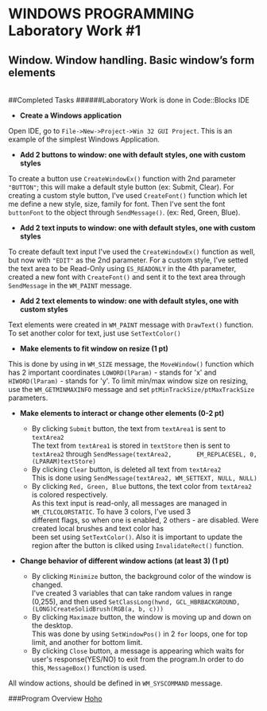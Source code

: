 WINDOWS PROGRAMMING Laboratory Work #1
======================================

Window. Window handling. Basic window’s form elements
-----------------------------------------------------

<br>
##Completed Tasks
######Laboratory Work is done in Code::Blocks IDE

  - **Create a Windows application**

Open IDE, go to `File->New->Project->Win 32 GUI Project`. This is an example of the simplest Windows Application.

  - **Add 2 buttons to window: one with default styles, one with custom styles**

To create a button use `CreateWindowEx()` function with 2nd parameter `"BUTTON"`; this will make a default style button (ex: Submit, Clear).
For creating a custom style button, I've used `CreateFont()` function which let me define a new style, size, family for font. Then I've sent the font `buttonFont` to the object through `SendMessage()`. (ex: Red, Green, Blue).

  - **Add 2 text inputs to window: one with default styles, one with custom styles**

To create default text input I've used the `CreateWindowEx()` function as well, but now with `"EDIT"` as the 2nd parameter.
For a custom style, I've setted the text area to be Read-Only using `ES_READONLY` in the 4th parameter, created a new font with `CreateFont()` and sent it to the text area through `SendMessage` in the `WM_PAINT` message.

  - **Add 2 text elements to window: one with default styles, one with custom styles**

Text elements were created in `WM_PAINT` message with `DrawText()` function. To set another color for text, just use `SetTextColor()`

  - **Make elements to fit window on resize (1 pt)**

This is done by using in `WM_SIZE` message, the `MoveWindow()` function which has 2 important coordinates `LOWORD(lParam)` - stands for 'x' and `HIWORD(lParam)` - stands for 'y'. To limit min/max window size on resizing, use the `WM_GETMINMAXINFO` message and set `ptMinTrackSize/ptMaxTrackSize` parameters. 

  - **Make elements to interact or change other elements (0-2 pt)**
    - By clicking `Submit` button, the text from `textArea1` is sent to `textArea2`<br>
      The text from `textArea1` is stored in `textStore` then is sent to `textArea2` through `SendMessage(textArea2,      
      EM_REPLACESEL, 0, (LPARAM)textStore)`
    - By clicking `Clear` button, is deleted all text from `textArea2`<br>
      This is done using `SendMessage(textArea2, WM_SETTEXT, NULL, NULL)`
    - By clicking `Red, Green, Blue` buttons, the text color from `textArea2` is colored respectively.<br>
      As this text input is read-only, all messages are managed in `WM_CTLCOLORSTATIC`. To have 3 colors, I've used 3   
      different flags, so when one is enabled, 2 others - are disabled. Were created local brushes and text color has     
      been set using `SetTextColor()`. Also it is important to update the region after the button is cliked using 
      `InvalidateRect()` function.

  - **Change behavior of different window actions (at least 3) (1 pt)**
    - By clicking `Minimize` button, the background color of the window is changed.<br>
      I've created 3 variables that can take random values in range (0,255), and then used `SetClassLong(hwnd,
      GCL_HBRBACKGROUND, (LONG)CreateSolidBrush(RGB(a, b, c)))`
    - By clicking `Maximaze` button, the window is moving up and down on the desktop. <br>
      This was done by using `SetWindowPos()` in 2 `for` loops, one for top limit, and another for bottom limit.
    - By clicking `Close` button, a message is appearing which waits for user's response(YES/NO) to exit from the
      program.In order to do this, `MessageBox()` function is used.

All window actions, should be defined in `WM_SYSCOMMAND` message.
      
###Program Overview
[Hoho](https://github.com/Dimmm/WP/blob/master/LAB_WP_1/work.gif)
